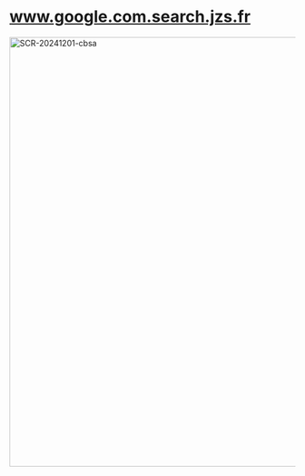 # www.google.com.search.jzs.fr
<img width="755" alt="SCR-20241201-cbsa" src="https://github.com/user-attachments/assets/d218e129-c3ba-45a9-a8a6-08f881b89cbc">
